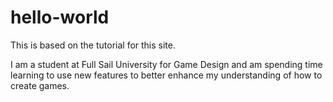 # hello-world
This is based on the tutorial for this site.


I am a student at Full Sail University for Game Design and am spending time learning to use new features to better enhance my understanding of how to create games.
